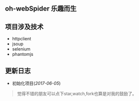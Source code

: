 ## oh-webSpider 乐趣而生

## 项目涉及技术

- httpclient
- jsoup
- selenium
- phantomjs

## 更新日志

- 初始化项目(*2017-06-05*)


> 觉得不错的朋友可以点下star,watch,fork也算是对我的鼓励了。